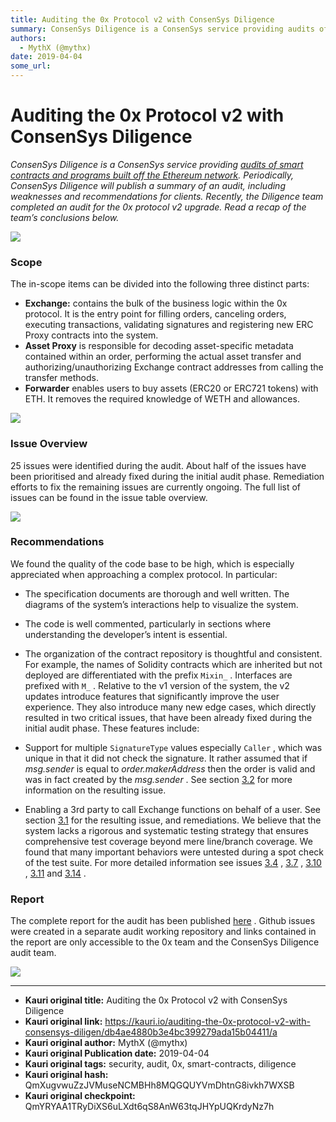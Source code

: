 ```yaml
---
title: Auditing the 0x Protocol v2 with ConsenSys Diligence
summary: ConsenSys Diligence is a ConsenSys service providing audits of smart contracts and programs built off the Ethereum network. Periodically, ConsenSys Diligence will publish a summary of an audit, including weaknesses and recommendations for clients. Recently, the Diligence team completed an audit for the 0x protocol v2 upgrade. Read a recap of the team’s conclusions below. Scope The in-scope items can be divided into the following three distinct parts- Exchange- contains the bulk of the business l
authors:
  - MythX (@mythx)
date: 2019-04-04
some_url: 
---
```


# Auditing the 0x Protocol v2 with ConsenSys Diligence


 
_ConsenSys Diligence is a ConsenSys service providing [audits of smart contracts and programs built off the Ethereum network](https://consensys.net/diligence/). Periodically, ConsenSys Diligence will publish a summary of an audit, including weaknesses and recommendations for clients. Recently, the Diligence team completed an audit for the 0x protocol v2 upgrade. Read a recap of the team’s conclusions below._
 

![](https://ipfs.infura.io/ipfs/QmPyrBr5KpJg4b8sCk6GHPnoJE3s4F7qyHDEfUFP6o5s1Y)


### Scope
The in-scope items can be divided into the following three distinct parts:



 *  **Exchange:** contains the bulk of the business logic within the 0x protocol. It is the entry point for filling orders, canceling orders, executing transactions, validating signatures and registering new ERC Proxy contracts into the system.
 *  **Asset Proxy** is responsible for decoding asset-specific metadata contained within an order, performing the actual asset transfer and authorizing/unauthorizing Exchange contract addresses from calling the transfer methods.
 *  **Forwarder** enables users to buy assets (ERC20 or ERC721 tokens) with ETH. It removes the required knowledge of WETH and allowances.

![](https://ipfs.infura.io/ipfs/QmT1AMYm75XjuogAY7JCmoH1h6JvbNmCxdaoQ6TAgEHZsU)


### Issue Overview
25 issues were identified during the audit. About half of the issues have been prioritised and already fixed during the initial audit phase. Remediation efforts to fix the remaining issues are currently ongoing. The full list of issues can be found in the issue table overview.

![](https://ipfs.infura.io/ipfs/QmNQ8xqUDtpfg74Ew9cNo235G3ZvTuWF1SE6R7UKdLUier)


### Recommendations
We found the quality of the code base to be high, which is especially appreciated when approaching a complex protocol. In particular:


 * The specification documents are thorough and well written. The diagrams of the system’s interactions help to visualize the system.
 * The code is well commented, particularly in sections where understanding the developer’s intent is essential.
 * The organization of the contract repository is thoughtful and consistent. For example, the names of Solidity contracts which are inherited but not deployed are differentiated with the prefix `Mixin_` . Interfaces are prefixed with `M_` .
Relative to the v1 version of the system, the v2 updates introduce features that significantly improve the user experience. They also introduce many new edge cases, which directly resulted in two critical issues, that have been already fixed during the initial audit phase. These features include:



 * Support for multiple `SignatureType` values especially `Caller` , which was unique in that it did not check the signature. It rather assumed that if _msg.sender_ is equal to _order.makerAddress_ then the order is valid and was in fact created by the _msg.sender_ . See section [3.2](https://github.com/ConsenSys/0x_audit_report_2018-07-23#32-mixinsignaturevalidator-insecure-signature-validator-signaturetypecaller) for more information on the resulting issue.
 * Enabling a 3rd party to call Exchange functions on behalf of a user. See section [3.1](https://github.com/ConsenSys/0x_audit_report_2018-07-23#31-a-malicious-maker-can-empty-a-takers-account-of-all-tokens) for the resulting issue, and remediations.
We believe that the system lacks a rigorous and systematic testing strategy that ensures comprehensive test coverage beyond mere line/branch coverage. We found that many important behaviors were untested during a spot check of the test suite. For more detailed information see issues 
[3.4](https://github.com/ConsenSys/0x_audit_report_2018-07-23#34-assetproxyowner-insufficient-testing)
 , 
[3.7](https://github.com/ConsenSys/0x_audit_report_2018-07-23#37-libbytes-insufficient-testing)
 , 
[3.10](https://github.com/ConsenSys/0x_audit_report_2018-07-23#310-mixinauthorizable-insufficient-testing)
 , 
[3.11](https://github.com/ConsenSys/0x_audit_report_2018-07-23#311-erc721proxy-insufficient-testing)
 and 
[3.14](https://github.com/ConsenSys/0x_audit_report_2018-07-23#314-erc20proxy-insufficient-testing)
 .

### Report
The complete report for the audit has been published 
[here](https://github.com/ConsenSys/0x_audit_report_2018-07-23)
 . Github issues were created in a separate audit working repository and links contained in the report are only accessible to the 0x team and the ConsenSys Diligence audit team.

![](https://ipfs.infura.io/ipfs/QmW8tro1jwV1iJ7vNQ4pra6Sho9XcDv2ZfQd693RemSxhW)


---

- **Kauri original title:** Auditing the 0x Protocol v2 with ConsenSys Diligence
- **Kauri original link:** https://kauri.io/auditing-the-0x-protocol-v2-with-consensys-diligen/db4ae4880b3e4bc399279ada15b04411/a
- **Kauri original author:** MythX (@mythx)
- **Kauri original Publication date:** 2019-04-04
- **Kauri original tags:** security, audit, 0x, smart-contracts, diligence
- **Kauri original hash:** QmXugvwuZzJVMuseNCMBHh8MQGQUYVmDhtnG8ivkh7WXSB
- **Kauri original checkpoint:** QmYRYAA1TRyDiXS6uLXdt6qS8AnW63tqJHYpUQKrdyNz7h



